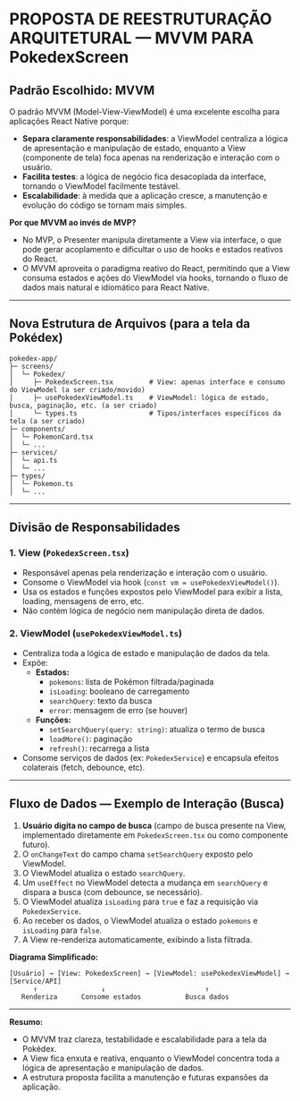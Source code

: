 # PROPOSTA DE REESTRUTURAÇÃO ARQUITETURAL — MVVM PARA PokedexScreen

## Padrão Escolhido: MVVM

O padrão MVVM (Model-View-ViewModel) é uma excelente escolha para aplicações React Native porque:
- **Separa claramente responsabilidades**: a ViewModel centraliza a lógica de apresentação e manipulação de estado, enquanto a View (componente de tela) foca apenas na renderização e interação com o usuário.
- **Facilita testes**: a lógica de negócio fica desacoplada da interface, tornando o ViewModel facilmente testável.
- **Escalabilidade**: à medida que a aplicação cresce, a manutenção e evolução do código se tornam mais simples.

**Por que MVVM ao invés de MVP?**
- No MVP, o Presenter manipula diretamente a View via interface, o que pode gerar acoplamento e dificultar o uso de hooks e estados reativos do React.
- O MVVM aproveita o paradigma reativo do React, permitindo que a View consuma estados e ações do ViewModel via hooks, tornando o fluxo de dados mais natural e idiomático para React Native.

---

## Nova Estrutura de Arquivos (para a tela da Pokédex)

```
pokedex-app/
├─ screens/
│  └─ Pokedex/
│     ├─ PokedexScreen.tsx         # View: apenas interface e consumo do ViewModel (a ser criado/movido)
│     ├─ usePokedexViewModel.ts    # ViewModel: lógica de estado, busca, paginação, etc. (a ser criado)
│     └─ types.ts                  # Tipos/interfaces específicos da tela (a ser criado)
├─ components/
│  └─ PokemonCard.tsx
│  └─ ...
├─ services/
│  └─ api.ts
│  └─ ...
├─ types/
│  └─ Pokemon.ts
│  └─ ...
```

---

## Divisão de Responsabilidades

### 1. View (`PokedexScreen.tsx`)
- Responsável apenas pela renderização e interação com o usuário.
- Consome o ViewModel via hook (`const vm = usePokedexViewModel()`).
- Usa os estados e funções expostos pelo ViewModel para exibir a lista, loading, mensagens de erro, etc.
- Não contém lógica de negócio nem manipulação direta de dados.

### 2. ViewModel (`usePokedexViewModel.ts`)
- Centraliza toda a lógica de estado e manipulação de dados da tela.
- Expõe:
  - **Estados:**
    - `pokemons`: lista de Pokémon filtrada/paginada
    - `isLoading`: booleano de carregamento
    - `searchQuery`: texto da busca
    - `error`: mensagem de erro (se houver)
  - **Funções:**
    - `setSearchQuery(query: string)`: atualiza o termo de busca
    - `loadMore()`: paginação
    - `refresh()`: recarrega a lista
- Consome serviços de dados (ex: `PokedexService`) e encapsula efeitos colaterais (fetch, debounce, etc).

---

## Fluxo de Dados — Exemplo de Interação (Busca)


1. **Usuário digita no campo de busca** (campo de busca presente na View, implementado diretamente em `PokedexScreen.tsx` ou como componente futuro).
2. O `onChangeText` do campo chama `setSearchQuery` exposto pelo ViewModel.
3. O ViewModel atualiza o estado `searchQuery`.
4. Um `useEffect` no ViewModel detecta a mudança em `searchQuery` e dispara a busca (com debounce, se necessário).
5. O ViewModel atualiza `isLoading` para `true` e faz a requisição via `PokedexService`.
6. Ao receber os dados, o ViewModel atualiza o estado `pokemons` e `isLoading` para `false`.
7. A View re-renderiza automaticamente, exibindo a lista filtrada.

**Diagrama Simplificado:**

```
[Usuário] → [View: PokedexScreen] → [ViewModel: usePokedexViewModel] → [Service/API]
      ↑                ↓                         ↑
   Renderiza      Consome estados           Busca dados
```

---

**Resumo:**
- O MVVM traz clareza, testabilidade e escalabilidade para a tela da Pokédex.
- A View fica enxuta e reativa, enquanto o ViewModel concentra toda a lógica de apresentação e manipulação de dados.
- A estrutura proposta facilita a manutenção e futuras expansões da aplicação.
